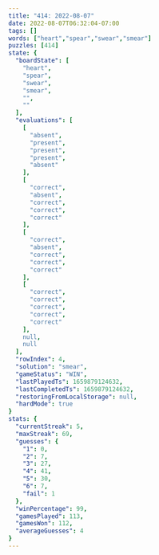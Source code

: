 ```yaml
---
title: "414: 2022-08-07"
date: 2022-08-07T06:32:04-07:00
tags: []
words: ["heart","spear","swear","smear"]
puzzles: [414]
state: {
  "boardState": [
    "heart",
    "spear",
    "swear",
    "smear",
    "",
    ""
  ],
  "evaluations": [
    [
      "absent",
      "present",
      "present",
      "present",
      "absent"
    ],
    [
      "correct",
      "absent",
      "correct",
      "correct",
      "correct"
    ],
    [
      "correct",
      "absent",
      "correct",
      "correct",
      "correct"
    ],
    [
      "correct",
      "correct",
      "correct",
      "correct",
      "correct"
    ],
    null,
    null
  ],
  "rowIndex": 4,
  "solution": "smear",
  "gameStatus": "WIN",
  "lastPlayedTs": 1659879124632,
  "lastCompletedTs": 1659879124632,
  "restoringFromLocalStorage": null,
  "hardMode": true
}
stats: {
  "currentStreak": 5,
  "maxStreak": 69,
  "guesses": {
    "1": 0,
    "2": 7,
    "3": 27,
    "4": 41,
    "5": 30,
    "6": 7,
    "fail": 1
  },
  "winPercentage": 99,
  "gamesPlayed": 113,
  "gamesWon": 112,
  "averageGuesses": 4
}
---
```


<!-- more -->

